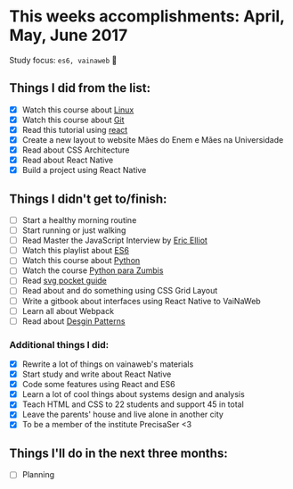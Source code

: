 # This weeks accomplishments: April, May, June 2017

Study focus: <code>es6, vainaweb</code> :rocket:

## Things I did from the list:

- [x] Watch this course about [Linux](https://www.udemy.com/curso-linux-comandos-terminal)
- [x] Watch this course about [Git](http://willianjusten.teachable.com/p/git-e-github-para-iniciantes)
- [x] Read this tutorial using [react](http://codepen.io/anuragasaurus/post/react-basics-making-a-markdown-parser)
- [x] Create a new layout to website Mães do Enem e Mães na Universidade
- [x] Read about CSS Architecture
- [x] Read about React Native
- [x] Build a project using React Native

## Things I didn't get to/finish:

- [ ] Start a healthy morning routine
- [ ] Start running or just walking
- [ ] Read Master the JavaScript Interview by [Eric Elliot](https://medium.com/@_ericelliott/latest)
- [ ] Watch this playlist about [ES6](https://www.youtube.com/watch?v=LTbnmiXWs2k&list=PL57atfCFqj2h5fpdZD-doGEIs0NZxeJTX)
- [ ] Watch this course about [Python](https://www.udemy.com/python-iniciantes/)
- [ ] Watch the course [Python para Zumbis](https://www.pycursos.com/python-para-zumbis/)
- [ ] Read [svg pocket guide](http://svgpocketguide.com/book/)
- [ ] Read about and do something using CSS Grid Layout
- [ ] Write a gitbook about interfaces using React Native to VaiNaWeb
- [ ] Learn all about Webpack
- [ ] Read about [Desgin Patterns](https://github.com/khaosdoctor/design-patterns-for-humans)

### Additional things I did:

- [x] Rewrite a lot of things on vainaweb's materials
- [x] Start study and write about React Native
- [x] Code some features using React and ES6
- [x] Learn a lot of cool things about systems design and analysis
- [x] Teach HTML and CSS to 22 students and support 45 in total
- [x] Leave the parents' house and live alone in another city
- [x] To be a member of the institute PrecisaSer <3

## Things I'll do in the next three months:

- [ ] Planning